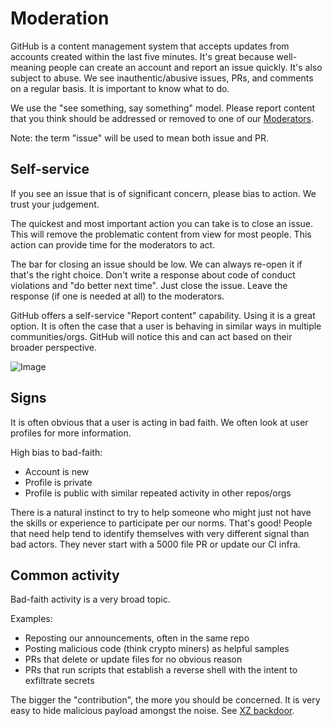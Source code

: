 # Moderation

GitHub is a content management system that accepts updates from accounts created within the last five minutes. It's great because well-meaning people can create an account and report an issue quickly. It's also subject to abuse. We see inauthentic/abusive issues, PRs, and comments on a regular basis. It is important to know what to do.

We use the "see something, say something" model. Please report content that you think should be addressed or removed to one of our [Moderators](http://aka.ms/dotnet/org).

Note: the term "issue" will be used to mean both issue and PR.

## Self-service

If you see an issue that is of significant concern, please bias to action. We trust your judgement.

The quickest and most important action you can take is to close an issue. This will remove the problematic content from view for most people. This action can provide time for the moderators to act.

The bar for closing an issue should be low. We can always re-open it if that's the right choice. Don't write a response about code of conduct violations and "do better next time". Just close the issue. Leave the response (if one is needed at all) to the moderators.

GitHub offers a self-service "Report content" capability. Using it is a great option. It is often the case that a user is behaving in similar ways in multiple communities/orgs. GitHub will notice this and can act based on their broader perspective.

![Image](https://github.com/user-attachments/assets/bd84e1d8-92bc-48c6-9296-05f117554c46)

## Signs

It is often obvious that a user is acting in bad faith. We often look at user profiles for more information.

High bias to bad-faith:

- Account is new
- Profile is private
- Profile is public with similar repeated activity in other repos/orgs

There is a natural instinct to try to help someone who might just not have the skills or experience to participate per our norms. That's good! People that need help tend to identify themselves with very different signal than bad actors. They never start with a 5000 file PR or update our CI infra.

## Common activity

Bad-faith activity is a very broad topic.

Examples:

- Reposting our announcements, often in the same repo
- Posting malicious code (think crypto miners) as helpful samples
- PRs that delete or update files for no obvious reason
- PRs that run scripts that establish a reverse shell with the intent to exfiltrate secrets

The bigger the "contribution", the more you should be concerned. It is very easy to hide malicious payload amongst the noise. See [XZ backdoor](https://en.wikipedia.org/wiki/XZ_Utils_backdoor).
